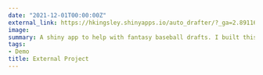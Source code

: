 ```yaml
---
date: "2021-12-01T00:00:00Z"
external_link: https://hkingsley.shinyapps.io/auto_drafter/?_ga=2.89116187.1844188101.1638231370-337047144.1638231370
image:
summary: A shiny app to help with fantasy baseball drafts. I built this in 2017... so not 100% operational anymore 
tags:
- Demo
title: External Project
---
```

